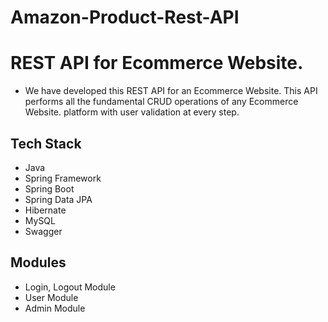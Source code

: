 # Amazon-Product-Rest-API
# REST API for Ecommerce Website.

* We have developed this REST API for an Ecommerce Website. This API performs all the fundamental CRUD operations of any Ecommerce Website. platform with user validation at every step.

## Tech Stack

* Java
* Spring Framework
* Spring Boot
* Spring Data JPA
* Hibernate
* MySQL
* Swagger

## Modules

* Login, Logout Module
* User Module
* Admin Module
